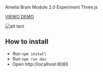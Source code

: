 Amelia Brain Module 2.0 Experiment Three.js

[VIEWO DEMO](https://www.youtube.com/watch?v=y0XOuSNlHx8)

![alt text](https://raw.githubusercontent.com/victors1681/3dbrain/master/screenshot/brain3d.png)

## How to install

- Run `npm install`
- Run `npm run dev`
- Open http://localhost:8080
